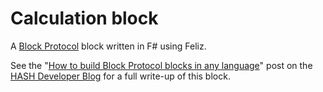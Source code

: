 # Calculation block

A [Block Protocol](https://blockprotocol.org/) block written in F# using Feliz.

See the "[How to build Block Protocol blocks in any language](https://hash.dev/blog/build-blocks-in-any-language)" post on the [HASH Developer Blog](https://hash.dev/blog) for a full write-up of this block.
